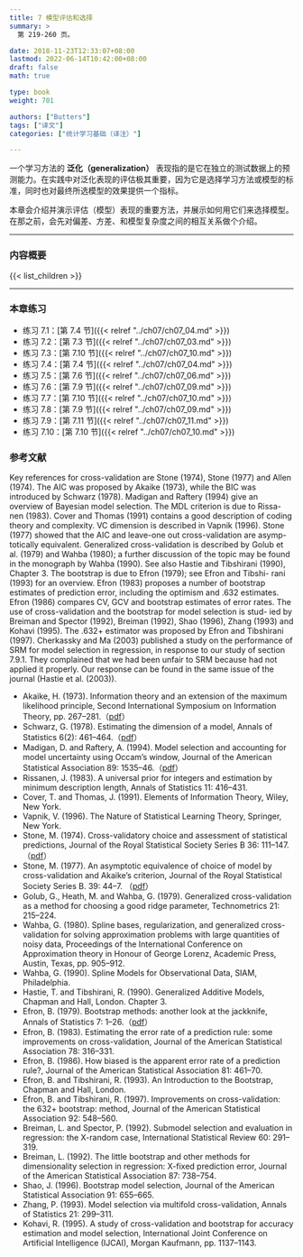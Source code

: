 ```yaml
---
title: 7 模型评估和选择
summary: >
  第 219-260 页。

date: 2018-11-23T12:33:07+08:00
lastmod: 2022-06-14T10:42:00+08:00
draft: false
math: true

type: book
weight: 701

authors: ["Butters"]
tags: ["译文"]
categories: ["统计学习基础（译注）"]

---
```


一个学习方法的 **泛化（generalization）** 表现指的是它在独立的测试数据上的预测能力。在实践中对泛化表现的评估极其重要，因为它是选择学习方法或模型的标准，同时也对最终所选模型的效果提供一个指标。

本章会介绍并演示评估（模型）表现的重要方法，并展示如何用它们来选择模型。在那之前，会先对偏差、方差、和模型复杂度之间的相互关系做个介绍。


----------
### 内容概要
{{< list_children >}}

----------
### 本章练习
- 练习 7.1：[第 7.4 节]({{< relref "../ch07/ch07_04.md" >}})
- 练习 7.2：[第 7.3 节]({{< relref "../ch07/ch07_03.md" >}})
- 练习 7.3：[第 7.10 节]({{< relref "../ch07/ch07_10.md" >}})
- 练习 7.4：[第 7.4 节]({{< relref "../ch07/ch07_04.md" >}})
- 练习 7.5：[第 7.6 节]({{< relref "../ch07/ch07_06.md" >}})
- 练习 7.6：[第 7.9 节]({{< relref "../ch07/ch07_09.md" >}})
- 练习 7.7：[第 7.10 节]({{< relref "../ch07/ch07_10.md" >}})
- 练习 7.8：[第 7.9 节]({{< relref "../ch07/ch07_09.md" >}})
- 练习 7.9：[第 7.11 节]({{< relref "../ch07/ch07_11.md" >}})
- 练习 7.10：[第 7.10 节]({{< relref "../ch07/ch07_10.md" >}})

### 参考文献

Key references for cross-validation are Stone (1974), Stone (1977) and
Allen (1974). The AIC was proposed by Akaike (1973), while the BIC
was introduced by Schwarz (1978). Madigan and Raftery (1994) give an
overview of Bayesian model selection. The MDL criterion is due to Rissa-
nen (1983). Cover and Thomas (1991) contains a good description of coding
theory and complexity. VC dimension is described in Vapnik (1996). Stone
(1977) showed that the AIC and leave-one out cross-validation are asymp-
totically equivalent. Generalized cross-validation is described by Golub et
al. (1979) and Wahba (1980); a further discussion of the topic may be found
in the monograph by Wahba (1990). See also Hastie and Tibshirani (1990),
Chapter 3. The bootstrap is due to Efron (1979); see Efron and Tibshi-
rani (1993) for an overview. Efron (1983) proposes a number of bootstrap
estimates of prediction error, including the optimism and .632 estimates.
Efron (1986) compares CV, GCV and bootstrap estimates of error rates.
The use of cross-validation and the bootstrap for model selection is stud-
ied by Breiman and Spector (1992), Breiman (1992), Shao (1996), Zhang
(1993) and Kohavi (1995). The .632+ estimator was proposed by Efron
and Tibshirani (1997).
Cherkassky and Ma (2003) published a study on the performance of
SRM for model selection in regression, in response to our study of section
7.9.1. They complained that we had been unfair to SRM because had not
applied it properly. Our response can be found in the same issue of the
journal (Hastie et al. (2003)).

- Akaike, H. (1973). Information theory and an extension of the maximum likelihood principle, Second International Symposium on Information Theory, pp. 267–281.（[pdf](https://www.gwern.net/docs/statistics/decision/1998-akaike.pdf)）
- Schwarz, G. (1978). Estimating the dimension of a model, Annals of Statistics 6(2): 461–464.（[pdf](https://sites.stat.washington.edu/courses/stat527/s13/readings/ann_stat1978.pdf)）
- Madigan, D. and Raftery, A. (1994). Model selection and accounting for model uncertainty using Occam’s window, Journal of the American Statistical Association 89: 1535–46.（[pdf](https://sites.stat.washington.edu/raftery/Research/PDF/madigan1994.pdf)）
- Rissanen, J. (1983). A universal prior for integers and estimation by minimum description length, Annals of Statistics 11: 416–431.
- Cover, T. and Thomas, J. (1991). Elements of Information Theory, Wiley, New York.
- Vapnik, V. (1996). The Nature of Statistical Learning Theory, Springer, New York.
- Stone, M. (1974). Cross-validatory choice and assessment of statistical predictions, Journal of the Royal Statistical Society Series B 36: 111–147. （[pdf](https://sites.stat.washington.edu/courses/stat527/s13/readings/Stone1974.pdf)）
- Stone, M. (1977). An asymptotic equivalence of choice of model by cross-validation and Akaike’s criterion, Journal of the Royal Statistical Society Series B. 39: 44–7. （[pdf](https://sites.stat.washington.edu/courses/stat527/s13/readings/Stone1977.pdf)）
- Golub, G., Heath, M. and Wahba, G. (1979). Generalized cross-validation as a method for choosing a good ridge parameter, Technometrics 21: 215–224.
- Wahba, G. (1980). Spline bases, regularization, and generalized cross-validation for solving approximation problems with large quantities of noisy data, Proceedings of the International Conference on Approximation theory in Honour of George Lorenz, Academic Press, Austin, Texas, pp. 905–912.
- Wahba, G. (1990). Spline Models for Observational Data, SIAM, Philadelphia.
- Hastie, T. and Tibshirani, R. (1990). Generalized Additive Models, Chapman and Hall, London. Chapter 3.
- Efron, B. (1979). Bootstrap methods: another look at the jackknife, Annals of Statistics 7: 1–26.（[pdf](https://sites.stat.washington.edu/courses/stat527/s14/readings/ann_stat1979.pdf)）
- Efron, B. (1983). Estimating the error rate of a prediction rule: some improvements on cross-validation, Journal of the American Statistical Association 78: 316–331.
- Efron, B. (1986). How biased is the apparent error rate of a prediction rule?, Journal of the American Statistical Association 81: 461–70.
- Efron, B. and Tibshirani, R. (1993). An Introduction to the Bootstrap, Chapman and Hall, London.
- Efron, B. and Tibshirani, R. (1997). Improvements on cross-validation: the 632+ bootstrap: method, Journal of the American Statistical Association 92: 548–560.
- Breiman, L. and Spector, P. (1992). Submodel selection and evaluation in regression: the X-random case, International Statistical Review 60: 291–319.
- Breiman, L. (1992). The little bootstrap and other methods for dimensionality selection in regression: X-fixed prediction error, Journal of the American Statistical Association 87: 738–754.
- Shao, J. (1996). Bootstrap model selection, Journal of the American Statistical Association 91: 655–665.
- Zhang, P. (1993). Model selection via multifold cross-validation, Annals of Statistics 21: 299–311.
- Kohavi, R. (1995). A study of cross-validation and bootstrap for accuracy estimation and model selection, International Joint Conference on Artificial Intelligence (IJCAI), Morgan Kaufmann, pp. 1137–1143.